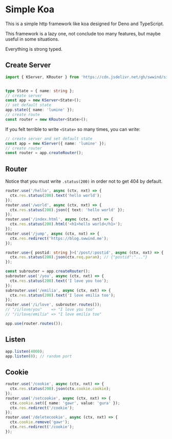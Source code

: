 # Simple Koa

This is a simple http framework like koa designed for Deno and TypeScript.

This framework is a lazy one, not conclude too many features, but maybe useful in some situations.

Everything is strong typed.

## Create Server

```ts
import { KServer, KRouter } from 'https://cdn.jsdelivr.net/gh/swwind/simple-koa/mod.ts';


type State = { name: string };
// create server
const app = new KServer<State>();
// set default state
app.state({ name: 'lumine' });
// create route
const router = new KRouter<State>();

```

If you felt terrible to write `<State>` so many times, you can write:

```ts
// create server and set default state
const app = new KServer({ name: 'lumine' });
// create router
const router = app.createRouter();
```

## Router

Notice that you must write `.status(200)` in order not to get 404 by default.

```ts
router.use('/hello', async (ctx, nxt) => {
  ctx.res.status(200).text('hello world');
});
router.use('/world', async (ctx, nxt) => {
  ctx.res.status(200).json({ text: 'hello world' });
});
router.use('/index.html', async (ctx, nxt) => {
  ctx.res.status(200).html('<h1>hello world</h1>');
});
router.use('/jump', async (ctx, nxt) => {
  ctx.res.redirect('https://blog.swwind.me');
});

router.use<{ postid: string }>('/post/:postid', async (ctx, nxt) => {
  ctx.res.status(200).json(ctx.req.param); // {"postid":"..."}
});

const subrouter = app.createRouter();
subrouter.use('/you', async (ctx, nxt) => {
  ctx.res.status(200).text('I love you too');
});
subrouter.use('/emilia', async (ctx, nxt) => {
  ctx.res.status(200).text('I love emilia too');
});
router.use('/i/love', subrouter.routes());
// "/i/love/you"    => "I love you too"
// "/i/love/emilia" => "I love emilia too"

app.use(router.routes());
```

## Listen

```ts
app.listen(4000);
app.listen(0); // random port
```

## Cookie

```ts
router.use('/cookie', async (ctx, nxt) => {
  ctx.res.status(200).json(ctx.cookie.cookie);
});
router.use('/setcookie', async (ctx, nxt) => {
  ctx.cookie.set({ name: 'gawr', value: 'gura' });
  ctx.res.redirect('/cookie');
});
router.use('/deletecookie', async (ctx, nxt) => {
  ctx.cookie.remove('gawr');
  ctx.res.redirect('/cookie');
});
```
